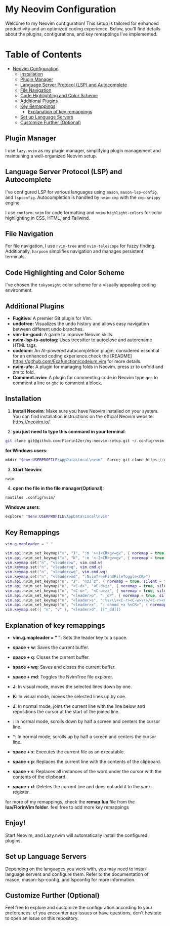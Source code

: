 # My Neovim Configuration

Welcome to my Neovim configuration! This setup is tailored for enhanced productivity and an optimized coding experience. Below, you'll find details about the plugins, configurations, and key remappings I've implemented.

# Table of Contents

- [Neovim Configuration](#neovim-configuration)
  - [Installation](#installation)
  - [Plugin Manager](#plugin-manager)
  - [Language Server Protocol (LSP) and Autocomplete](#language-server-protocol-lsp-and-autocomplete)
  - [File Navigation](#file-navigation)
  - [Code Highlighting and Color Scheme](#code-highlighting-and-color-scheme)
  - [Additional Plugins](#additional-plugins)
  - [Key Remappings](#key-remappings)
    - [Explanation of key remappings](#explanation-of-key-remappings)
  - [Set up Language Servers](#set-up-language-servers)
  - [Customize Further (Optional)](#customize-further-optional)

## Plugin Manager

I use `lazy.nvim` as my plugin manager, simplifying plugin management and maintaining a well-organized Neovim setup.

## Language Server Protocol (LSP) and Autocomplete

I've configured LSP for various languages using `mason`, `mason-lsp-config`, and `lspconfig`. Autocompletion is handled by `nvim-cmp` with the `cmp-snippy` engine.

I use `conform.nvim` for code formatting and `nvim-highlight-colors` for color highlighting in CSS, HTML, and Tailwind.

## File Navigation

For file navigation, I use `nvim-tree` and `nvim-telescope` for fuzzy finding. Additionally, `harpoon` simplifies navigation and manages persistent terminals.

## Code Highlighting and Color Scheme

I've chosen the `tokyonight` color scheme for a visually appealing coding environment.

## Additional Plugins

- **Fugitive:** A premier Git plugin for Vim.
- **undotree:** Visualizes the undo history and allows easy navigation between different undo branches.
- **vim-be-good:** A game to improve Neovim skills.
- **nvim-lsp-ts-autotag:** Uses treesitter to autoclose and autorename HTML tags.
- **codeium:** An AI-powered autocompletion plugin, considered essential for an enhanced coding experience.check the [README] https://github.com/Exafunction/codeium.vim for more details.
- **nvim-ufo:** A plugin for managing folds in Neovim. press zr to unfold and zm to fold.
- **Comment.nvim:** A plugin for commenting code in Neovim type `gcc` to comment a line or `gbc` to comment a block.

## Installation

1. **Install Neovim**:
   Make sure you have Neovim installed on your system. You can find installation instructions on the official Neovim website: https://neovim.io/.

2. **you just need to type this command in your terminal**:

```bash
git clone git@github.com:Florin12er/my-neovim-setup.git ~/.config/nvim
```

**for Windows users**:

```powershell
mkdir "$env:USERPROFILE\AppData\Local\nvim" -Force; git clone https://github.com/nvim-lua/kickstart.nvim.git "$env:USERPROFILE\AppData\Local\nvim"
```

3. **Start Neovim**:

```bash
nvim
```

4. **open the file in the file manager(Optional)**:

```bash
nautilus .config/nvim/
```

**Windows users**:

```powershell
explorer "$env:USERPROFILE\AppData\Local\nvim"
```

## Key Remappings

```lua
vim.g.mapleader = " "

vim.api.nvim_set_keymap("x", "J", ":m '>+1<CR>gv=gv", { noremap = true, silent = true })
vim.api.nvim_set_keymap("x", "K", ":m '<-2<CR>gv=gv", { noremap = true, silent = true })
vim.keymap.set("n", "<leader>w", vim.cmd.w)
vim.keymap.set("n", "<leader>q", vim.cmd.q)
vim.keymap.set("n", "<leader>wq", vim.cmd.wq)
vim.keymap.set("n", "<leader>md", ":NvimTreeFindFileToggle<CR>")
vim.api.nvim_set_keymap("n", "J", "mzJ`z", { noremap = true, silent = true })
vim.api.nvim_set_keymap("n", "<C-d>", "<C-d>zz", { noremap = true, silent = true })
vim.api.nvim_set_keymap("n", "<C-u>", "<C-u>zz", { noremap = true, silent = true })
vim.api.nvim_set_keymap("n", "<leader>p", ":_dP", { noremap = true, silent = true })
vim.api.nvim_set_keymap("n", "<leader>s", ":%s/\\<<C-r><C-w>\\>/<C-r><C-w>/gI<Left><Left><Left>", { noremap = true, silent = true })
vim.api.nvim_set_keymap("n", "<leader>x", ":!chmod +x %<CR>", { noremap = true, silent = true })
vim.keymap.set({ "n", "v" }, "<leader>d", [["_dd]])
```

## Explanation of key remappings

- **vim.g.mapleader = " "**: Sets the leader key to a space.

- **space + w**: Saves the current buffer.

- **space + q**: Closes the current buffer.

- **space + wq**: Saves and closes the current buffer.

- **space + md**: Toggles the NvimTree file explorer.

- **J**: In visual mode, moves the selected lines down by one.

- **K**: In visual mode, moves the selected lines up by one.

- **J**: In normal mode, joins the current line with the line below and repositions the cursor at the start of the joined line.

- **<C-d>**: In normal mode, scrolls down by half a screen and centers the cursor line.

- \*_<C-u>_: In normal mode, scrolls up by half a screen and centers the cursor line.

- **space + x**: Executes the current file as an executable.

- **space + p**: Replaces the current line with the contents of the clipboard.

- **space + s**: Replaces all instances of the word under the cursor with the contents of the clipboard.

- **space + d**: Deletes the current line and does not add it to the yank register.

for more of my remappings, check the **remap.lua** file from the **lua/FlorinVim folder**. feel free to add more key remappings

## Enjoy!

Start Neovim, and Lazy.nvim will automatically install the configured plugins.

## Set up Language Servers

Depending on the languages you work with, you may need to install language servers and configure them. Refer to the documentation of mason, mason-lsp-config, and lspconfig for more information.

## Customize Further (Optional)

Feel free to explore and customize the configuration according to your preferences.
ef you encounter azy issues or have questions, don't hesitate to open an issue on this repository.
